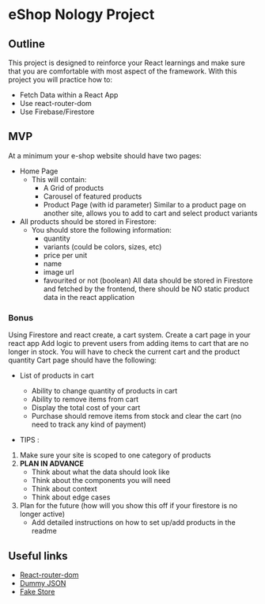 # eShop Nology Project

## Outline

This project is designed to reinforce your React learnings and make sure that you are comfortable with most aspect of the framework.
With this project you will practice how to:

- Fetch Data within a React App
- Use react-router-dom
- Use Firebase/Firestore

## MVP

At a minimum your e-shop website should have two pages:

- Home Page
  - This will contain:
    - A Grid of products
    - Carousel of featured products
    - Product Page (with id parameter) Similar to a product page on another site, allows you to add to cart and select product variants
- All products should be stored in Firestore:
  - You should store the following information:
    - quantity
    - variants (could be colors, sizes, etc)
    - price per unit
    - name
    - image url
    - favourited or not (boolean)
      All data should be stored in Firestore and fetched by the frontend, there should be NO static product data in the react application

### Bonus

Using Firestore and react create, a cart system. Create a cart page in your react app Add logic to prevent users from adding items to cart that are no longer in stock. You will have to check the current cart and the product quantity Cart page should have the following:

- List of products in cart

  - Ability to change quantity of products in cart
  - Ability to remove items from cart
  - Display the total cost of your cart
  - Purchase should remove items from stock and clear the cart (no need to track any kind of payment)

- TIPS :

1. Make sure your site is scoped to one category of products
2. **PLAN IN ADVANCE**
   - Think about what the data should look like
   - Think about the components you will need
   - Think about context
   - Think about edge cases
3. Plan for the future (how will you show this off if your firestore is no longer active)
   - Add detailed instructions on how to set up/add products in the readme

## Useful links

- [React-router-dom](https://reactrouter.com/docs/en/v6/getting-started/overview)
- [Dummy JSON](https://dummyjson.com/)
- [Fake Store](https://fakestoreapi.com/)
